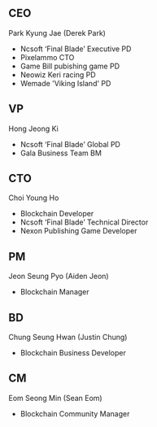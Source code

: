 ## CEO

Park Kyung Jae (Derek Park)
+	Ncsoft ‘Final Blade’ Executive PD
+	Pixelammo CTO
+	Game Bill pubishing game PD
+	Neowiz Keri racing PD
+	Wemade 'Viking Island' PD

## VP

Hong Jeong Ki
+	Ncsoft ‘Final Blade’ Global PD
+	Gala Business Team BM

## CTO

Choi Young Ho
+	Blockchain Developer
+	Ncsoft ‘Final Blade’ Technical Director
+	Nexon Publishing Game Developer

## PM

Jeon Seung Pyo (Aiden Jeon)
+	Blockchain Manager

## BD

Chung Seung Hwan (Justin Chung)
+	Blockchain Business Developer

## CM

Eom Seong Min (Sean Eom)
+	Blockchain Community Manager
